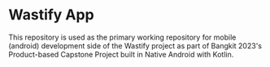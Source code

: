 # Wastify App
This repository is used as the primary working repository for mobile (android) development side of the Wastify project as part of Bangkit 2023's Product-based Capstone Project built in Native Android with Kotlin.
